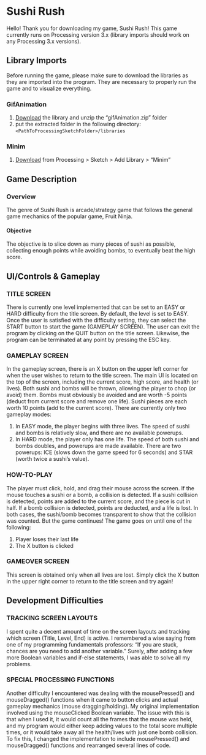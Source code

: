 # Sushi Rush
Hello! Thank you for downloading my game, Sushi Rush! This game currently runs on Processing version 3.x (library imports should work on any Processing 3.x versions).

## Library Imports
Before running the game, please make sure to download the libraries as they are imported into the program. They are necessary to properly run the game and to visualize everything.

### GifAnimation
1. [Download](https://github.com/extrapixel/gif-animation) the library and unzip the “gifAnimation.zip” folder
2. put the extracted folder in the following directory: `<PathToProcessingSketchFolder>/libraries`
### Minim
1. [Download](http://www.cs.cmu.edu/~jar/cn21.pdf) from Processing > Sketch > Add Library > “Minim”

## Game Description
### Overview
The genre of Sushi Rush is arcade/strategy game that follows the general game mechanics of the popular game, Fruit Ninja.
#### Objective
The objective is to slice down as many pieces of sushi as possible, collecting enough points while avoiding bombs, to eventually beat the high score.

## UI/Controls & Gameplay
### TITLE SCREEN
There is currently one level implemented that can be set to an EASY or HARD difficulty from the title screen. By default, the level is set to EASY. Once the user is satisfied with the difficulty setting, they can select the START button to start the game (GAMEPLAY SCREEN). The user can exit the program by clicking on the QUIT button on the title screen. Likewise, the program can be terminated at any point by pressing the ESC key.
### GAMEPLAY SCREEN 
In the gameplay screen, there is an X button on the upper left corner for when the user wishes to return to the title screen. The main UI is located on the top of the screen, including the current score, high score, and health (or lives). Both sushi and bombs will be thrown, allowing the player to chop (or avoid) them. Bombs must obviously be avoided and are worth -5 points (deduct from current score and remove one life). Sushi pieces are each worth 10 points (add to the current score). There are currently only two gameplay modes:
1. In EASY mode, the player begins with three lives. The speed of sushi and bombs is relatively slow, and there are no available powerups.
2. In HARD mode, the player only has one life. The speed of both sushi and bombs doubles, and powerups are made available. There are two powerups: ICE (slows down the game speed for 6 seconds) and STAR (worth twice a sushi’s value). 
### HOW-TO-PLAY 
The player must click, hold, and drag their mouse across the screen. If the mouse touches a sushi or a bomb, a collision is detected. If a sushi collision is detected, points are added to the current score, and the piece is cut in half. If a bomb collision is detected, points are deducted, and a life is lost. In both cases, the sushi/bomb becomes transparent to show that the collision was counted. But the game continues! The game goes on until one of the following:
1. Player loses their last life
2. The X button is clicked
### GAMEOVER SCREEN 
This screen is obtained only when all lives are lost. Simply click the X button in the upper right corner to return to the title screen and try again!

## Development Difficulties
### TRACKING SCREEN LAYOUTS
I spent quite a decent amount of time on the screen layouts and tracking which screen (Title, Level, End) is active. I remembered a wise saying from one of my programming fundamentals professors: “If you are stuck, chances are you need to add another variable.” Surely, after adding a few more Boolean variables and if-else statements, I was able to solve all my problems. 
### SPECIAL PROCESSING FUNCTIONS
Another difficulty I encountered was dealing with the mousePressed() and mouseDragged() functions when it came to button clicks and actual gameplay mechanics (mouse dragging/holding). My original implementation involved using the mouseClicked Boolean variable. The issue with this is that when I used it, it would count all the frames that the mouse was held, and my program would either keep adding values to the total score multiple times, or it would take away all the health/lives with just one bomb collision. To fix this, I changed the implementation to include mousePressed() and mouseDragged() functions and rearranged several lines of code.
